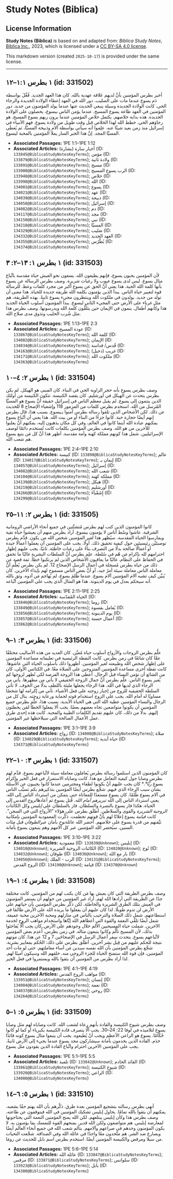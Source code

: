 # Study Notes (Biblica)

## License Information

**Study Notes (Biblica)** is based on and adapted from: _Biblica Study Notes_, [Biblica Inc.](https://www.biblica.com/), 2023, which is licensed under a [CC BY-SA 4.0 license](https://creativecommons.org/licenses/by-sa/4.0/legalcode.en).

This markdown version (created `2025-10-17`) is provided under the same license.



--------------------------------

## ١ بطرس ١:١–١٢ (id: 331502)

أخبر بطرس المؤمنين بأنَّ لديهم عَلاقة عهدية بالله. كان هذا العهد الجديد. فُعِّلَ بواسطة دَم يسوع عندما مات على الصليب. دور الله في العهد إعطاء الولادة الجديدة والرجاء الحي. كانت الولادة الجديدة وسيلة ينبغي الحديث عنها عندما يولد المؤمنون من جديد. دور المؤمنين في العهد طاعة يسوع المسيح. عندما يؤمن الناس بيسوع، يحصلون على الولادة الجديدة. هذه بداية خلاصهم. يكتمل خلاص المؤمنين عندما يرون ربهم يسوع المسيح. هو رجاؤهم الحي. خطط الله لهذا الخلاص قبل وقت طويل من ولادة يسوع. فهم الأنبياء في إسرائيل منذ زمن بعيد شيئًا عنه. علِموا أنه سيأتي بواسطة آلام وذبيحة المسيَّا، ثم يُعطَى المسيَّا المجد. إنَّ هذا الخبر السار يملأ المؤمنين بالمحبة ليسوع.

* **Associated Passages:** 1PE 1:1–1PE 1:12
* **Associated Articles:** أخبار سارة (بشارة) (ID: `133845@BiblicaStudyNotesKeyTerms`); مؤمن (ID: `133879@BiblicaStudyNotesKeyTerms`); ولادة ثانية (ID: `133891@BiblicaStudyNotesKeyTerms`); مسيح (ID: `133900@BiblicaStudyNotesKeyTerms`); الرب يسوع المسيح (ID: `133948@BiblicaStudyNotesKeyTerms`); خلاص (ID: `133998@BiblicaStudyNotesKeyTerms`); الله (ID: `134001@BiblicaStudyNotesKeyTerms`); يسوع (ID: `134021@BiblicaStudyNotesKeyTerms`); عهد (ID: `134039@BiblicaStudyNotesKeyTerms`); ذبيحة (ID: `134058@BiblicaStudyNotesKeyTerms`); إسرائيل (ID: `134082@BiblicaStudyNotesKeyTerms`); دم (ID: `134117@BiblicaStudyNotesKeyTerms`); مجد (ID: `134150@BiblicaStudyNotesKeyTerms`); نبي (ID: `134218@BiblicaStudyNotesKeyTerms`); المسيّا (ID: `134329@BiblicaStudyNotesKeyTerms`); صَليب (ID: `134332@BiblicaStudyNotesKeyTerms`); العهد الجديد (ID: `134355@BiblicaStudyNotesKeyTerms`); بُطْرُس (ID: `134374@BiblicaStudyNotesKeyTerms`)

## ١ بطرس ١: ١٣–٢: ٣ (id: 331503)

لأن المؤمنين يحبون يسوع، فإنهم يطيعون الله. يسعون نحو العيش حياة مقدسة باتِّباع مثال يسوع. ليس لدى يسوع عيوب ولا رغبات شريرة. وصف بطرس الرسالة عن يسوع بأنها كلمة الله الحية. هذا يعني أنَّ الحق عن يسوع أكبر من مجرد كلمات وعظ. للرسالة قوة لتغيير حياة الناس. يبدأ الذين يؤمنون بكلمة الله طريقة جديدة للحياة. هذا معنى أن تولد من جديد. يولدون في ملكوت الله وينتظرون مجيء يسوع ثانيةً. بهذه الطريقة، هم مثل غرباء على الأرض حتى المجيء الثاني ليسوع. يبدأ المؤمنون أسلوب الحياة الجديد هذا وكأنهم أطفال. ينمون في الإيمان حين يتلقُّون كلمة الله ويدرسونها. وصف بطرس هذا مثل شُرب الحليب وتذوق مدى صلاح الله.

* **Associated Passages:** 1PE 1:13–1PE 2:3
* **Associated Articles:** عودة المسيح (ID: `133867@BiblicaStudyNotesKeyTerms`); كلمة الله  (ID: `134002@BiblicaStudyNotesKeyTerms`); الإيمان (ID: `134034@BiblicaStudyNotesKeyTerms`); قُدس/ قداسة (ID: `134163@BiblicaStudyNotesKeyTerms`); غريب (دخيل) (ID: `134171@BiblicaStudyNotesKeyTerms`); ملكوت الله (ID: `134363@BiblicaStudyNotesKeyTerms`)

## ١ بطرس ٢: ٤–١٠ (id: 331504)

وصف بطرس يسوع بأنه حجر الزاوية الحي في البناء. كان المبنى هو الهيكل. لم يكن بطرس يتحدث عن الهيكل في أورشليم. كان يقصد الكنيسة. تتكون الكنيسة من أولئك الذين ينتمون إلى يسوع. لم يقبل معظم الناس في إسرائيل حقيقة أنَّ يسوع هو المسيَّا المُرسل من الله. استخدم بطرس كلمات من المزمور 118 وإشعياء الإصحاح 8 للحديث عن ذلك. لكن الأشخاص الذين تلقوا رسالة بطرس آمنوا بـيسوع. بسبب هذا، قال بطرس إنهم أيضًا حجارة حية. كانوا جزءًا من البناء أو من بيت الله. هذا يعني أن أتْباع يسوع يمكنهم عبادة الله أينما كانوا في العالم، وفي كل مكان يذهبون إليه، يمكنهم أنْ يعلنوا للآخرين من هو الله. وصف بطرس المؤمنين بكلمات كانت تُستخدم دائمًا لوصف الإسرائيليين. شمل هذا كونهم مملكة كهنة وأمة مقدسة. أظهر هذا أنَّ كل مَن يتبع يسوع هم شعب الله.

* **Associated Passages:** 1PE 2:4–1PE 2:10
* **Associated Articles:** كنيسة (ID: `133898@BiblicaStudyNotesKeyTerms`); عالم (ID: `134017@BiblicaStudyNotesKeyTerms`); إيمان بـ (ID: `134057@BiblicaStudyNotesKeyTerms`); إسرائيل (ID: `134082@BiblicaStudyNotesKeyTerms`); شعب الله (ID: `134104@BiblicaStudyNotesKeyTerms`); مملكة كهنة (ID: `134139@BiblicaStudyNotesKeyTerms`); هيكل (ID: `134219@BiblicaStudyNotesKeyTerms`); أورشليم (ID: `134266@BiblicaStudyNotesKeyTerms`); إِشَعْياَءَ (ID: `134299@BiblicaStudyNotesKeyTerms`)

## ١ بطرس ٢: ١١–٢٥ (id: 331505)

كانوا المؤمنون الذين كتب لهم بطرس مُتشتِّتين في جميع أنحاء الأراضي الرومانية الشرقية. عاشوا وسْط أناس لا يؤمنون بيسوع. أراد بطرس منهم أن يعيشوا حياة تقية ويمارسوا الحياة المقدسة. سيُظهر هذا لغير المؤمنين شخص الله من يكون. قدَّم بطرس توصيتَيْن رئيسيتَين حول كيفية تحقيق ذلك. أولًا، يجب على المؤمنين أن يعملوا أعمالًا جيدة أو أعمالًا صالحة بدلًا من التصرف بناءً على رغبات خاطئة. ثانيًا، يجب عليهم إظهار احترامهم لله بإكرام مَن هُم في سُلطة. علِم بطرس أنَّ السلطات البشرية غالبًا ما تخفق في الحفاظ على النظام. غالبًا ما يعاقبون الأشخاص الذين لم يرتكبوا خطأ. ثمة قصة عن ذلك من حياة بطرس مُسجلة في أعمال الرسل الإصحاح 12\. لم يكن بطرس يُعلِّم أنَّ معاملة الناس معاملة سيئة أمرٌ جيد، أو أنَّ بعض الناس مسموح لهم بإيذاء الآخرين. كان يُبيِّن كيف تشبه آلام المؤمنين آلام يسوع. عندما ظُلمَ يسوع، لم يُهاجم مَن آذوه. وثق بالله أنه سيحكم بعدل في يوم الدينونة. هذا هو المثال الذي يجب على المؤمنين اتِّباعه.

* **Associated Passages:** 1PE 2:11–1PE 2:25
* **Associated Articles:** الحياة المُقدّسة (ID: `133846@BiblicaStudyNotesKeyTerms`); روما (ID: `133849@BiblicaStudyNotesKeyTerms`); يُعامل بقسوة (ID: `133856@BiblicaStudyNotesKeyTerms`); يوم الدينونة (ID: `133857@BiblicaStudyNotesKeyTerms`); أعمال حسنة (ID: `133862@BiblicaStudyNotesKeyTerms`)

## ١ بطرس ٣: ١–٩ (id: 331506)

علَّم بطرس الزوجات والأزواج أسلوب حياة مُعيَّن. كان العديد من هذه الأساليب مختلفًا عمَّا كان شائعًا في زمن بطرس. كانت النقطة الرئيسية في تعليماته مساعدة المؤمنين على إظهار شخص الله وطبيعته لغير المؤمنين. أظهروا ذلك بأسلوب الحياة التي عاشوها. كانت نقطة أخرى مساعدة المؤمنين المتزوجين على الصلاة معًا. في الكنائس الأولى، كان من الشائع أن تؤمن النساء قبل الرجال. أعطى هذا الزوجة الفرصة لكي تُظهر لزوجها كم يُغير يسوع الناس. علَّم بطرس أنَّ جمال الزوجة الحقيقي لا يأتي من مظهرها. يأتي من الرجاء الذي لديها في الله. هذا الرجاء يجعلها مليئة باللطف بدلًا من الخوف. لا تأتي السلطة الحقيقية للزوج من إجبار زوجته على فعل الأشياء. تأتي من إكرامه لها شخصُا مساويًا له أمام الله. يجب على الزوج استخدام قوته لحماية ورعاية زوجته. ينال كل من الرجال والنساء المؤمنين عطية الله التي هي الحياة الأبدية. بسبب هذا، علَّم بطرس جميع المؤمنين أن يكونوا متواضعين تجاه بعضهم بعضًا. يجب ألا يفعلوا الخطأ لمَن يخطئون إليهم. بدلًا من ذلك، كان عليهم تقديم الكلمات الطيبة والمحبة. كانت هذه إحدى طرق عمل الأعمال الصالحة التي سيلاحظها غير المؤمنين.

* **Associated Passages:** 1PE 3:1–1PE 3:9
* **Associated Articles:** زواج (ID: `134008@BiblicaStudyNotesKeyTerms`); صلاة (ID: `134029@BiblicaStudyNotesKeyTerms`); حياة أبدية (ID: `134371@BiblicaStudyNotesKeyTerms`)

## ١ بطرس ٣: ١٠–٢٢ (id: 331507)

كان المؤمنون الذين استلموا رسالة بطرس يُعامَلون معاملة سيئة لاتِّباعهم يسوع. قدَّم لهم بطرس وصايا حول كيفية التعامل مع هذا. كانت وصاياه الاستمرار في فعل الخير وإكرام يسوع *ربًّا**.* كان يجب عليهم أنْ يكونوا لطفاء ومحترمين عندما كانوا يجيبون عن الأسئلة بشأن سبب الرجاء الذي فيهم. شجَّع بطرس أيضًا المؤمنين بتذكيرهم بكم تسبَّب الناس في آلام يسوع ظُلمًا. كان يسوع مستعدًا للمعاناة حتى يتمكن من استرداد الناس إلى الله. يعني استرداد الناس إلى الله *تبريرهم أمام الله*. قُتل يسوع ثم أعاده*الروح القدس* إلى الحياة. هكذا فاز يسوع بالنصرة والسلطان. فاز بالسلطان على *إبليس* وكل الكائنات *الروحية الشريرة* والقوى والسلاطين. أطلَق بطرس على هؤلاء "الأرواح التي في السجن". كانت *قيامة* يسوع إعلانًا لهم بأنَّ قوتهم تحطمت. ذكَّرت المعمودية المؤمنين بإمكانية تيَّقنهم من قدرة يسوع على خلاصهم. أحضر الله عائلة*نوح* بأمان عبر*الطوفان* قبل مئات السنين. سيُحضر الله المؤمنين عبر كل آلامهم وهم يتبعون يسوع بأمانة.

* **Associated Passages:** 1PE 3:10–1PE 3:22
* **Associated Articles:** معمودية (ID: `133839@Unknown`); إبليس (ID: `134018@Unknown`); الكائنات الروحية الشريرة (ID: `134020@Unknown`); نُوح (ID: `134032@Unknown`); طوفان (ID: `134036@Unknown`); بار مع الله (ID: `134056@Unknown`); الرب - الملك (ID: `134131@BiblicaStudyNotesKeyTerms`); الروح القدس (ID: `134190@Unknown`); قيامة (ID: `134370@Unknown`)

## ١ بطرس ٤: ١–١٩ (id: 331508)

وصف بطرس الطريقة التي كان يعيش بها مَن كان يكتب لهم من المؤمنين. كانت مختلفة جدًا عن الطريقة التي أرادها الله لهم. أراد غير المؤمنين من حولهم أن يستمر المؤمنون في العيش بتلك الطرق الشريرة والخاطئة. لكن ذكَّر بطرس المؤمنين بأن حياتهم على الأرض لن تدوم طويلًا. لذا كان عليهم أن يفعلوا ما يريده الله على الأرض طالمَا في استطاعتهم. شمل ذلك الصلاة والترحيب بالناس في منازلهم ومحبة الآخرين محبة عميقة. شمل أيضًا تلقِّي النعمة والقوة التي أعطاهم الله إيَّاها واستخدام مواهب الروح لخدمة الآخرين. شملت حياة المسيحيين الألم خلال وجودهم على الأرض. كان يجب ألَّا يُفاجئوا بذلك، لأن المسيح تألَّم وكانوا يتبعون مثاله. في زمن بطرس، أُعدِم بعض المؤمنين لاتِّباعهم يسوع. يتحدث سِفر أعمال الرسل في الإصحاحَين 7 و 12 عن هذا. كان موتهم نتيجة للحكم عليهم من قِبل بشر آخرين. أطلَق بطرس على ذلك: الحُكم بمعايير بشرية. شجَّع بطرس المؤمنين بأن الله نفسه سيدين مَن أساء معاملتهم. حتى لو مات أحد المؤمنين، فإن قوة الله ستمنح الحياة للجزء الروحي منه. خلقهم الله وسيكون أمينًا لهم. لذا أراد بطرس من المؤمنين أن يثقوا بالله ويستمروا في فعل الخير.

* **Associated Passages:** 1PE 4:1–1PE 4:19
* **Associated Articles:** مواهب الروح القدس (ID: `133951@BiblicaStudyNotesKeyTerms`); إنسان (ID: `134004@BiblicaStudyNotesKeyTerms`); نعمة (ID: `134037@BiblicaStudyNotesKeyTerms`); روحي (ID: `134264@BiblicaStudyNotesKeyTerms`)

## ١ بطرس ٥: ١–٥ (id: 331509)

وصف بطرس شيوخ الكنيسة والقادة بأنهم رعاة لشعب الله. كانت وصاياه لهم مثل وصايا يسوع لتلاميذه في لوقا 22: 24–30\. يجب ألَّا يتصرف قادة الكنيسة بكبرياء أو كما لو كانوا حُكَّامًا. يسوع هو الراعي الأعظم ويجب أنْ يُطيعوه. يجب أن يتبعوا مثال يسوع كونه قائدًا خدَم. القادة الذين يخدمون بأمانة سيشاركون مجد يسوع عندما يجيء إلى الأرض ثانيةً. يجب على المؤمنين الآخرين احترام واتِّباع القادة الذين يقودون مثل يسوع.

* **Associated Passages:** 1PE 5:1–1PE 5:5
* **Associated Articles:** تلميذ (ID: `133842@Unknown`); القائد الخادم (ID: `133861@BiblicaStudyNotesKeyTerms`); شيوخ الكنيسة (ID: `133920@BiblicaStudyNotesKeyTerms`); الراعي (ID: `134080@BiblicaStudyNotesKeyTerms`)

## ١ بطرس ٥: ٦–١٤ (id: 331510)

أنهى بطرس رسالته بتشجيع المؤمنين بعدة طرق. ذكَّرهم بأن الله يهتم حقًا بشعبه. يمكنهم أن يثقوا بالله تمامًا. يحاول إبليس تشكيك المؤمنين في الله فيتوقفون عن طاعته. وصف بطرس هذا وكأن إبليس يبتلعهم. لكن الله يمنح المؤمنين النعمة التي يحتاجونها لمعارضة إبليس. هم متواضعون ولكن الله قدير. يمنحهم القوة للتمسك بما يؤمنون به. لا يكون المؤمنون وحدهم في صراعهم وآلامهم. يتألم شعب الله في جميع أنحاء العالم أيضًا ويصارع ضد الشر. هم متَّحدون معًا واحدًا في عائلة الله وفي الصداقة. شجَّعت التحيات من سيلا ومرقص والكنيسة المؤمنين أيضًا. استخدم بطرس اسم بابل للحديث عن رومَا.

* **Associated Passages:** 1PE 5:6–1PE 5:14
* **Associated Articles:** عائلة الله (ID: `133847@BiblicaStudyNotesKeyTerms`); مرقس (ID: `133871@BiblicaStudyNotesKeyTerms`); سلوانس (ID: `133923@BiblicaStudyNotesKeyTerms`); بابل (ID: `134300@BiblicaStudyNotesKeyTerms`)


